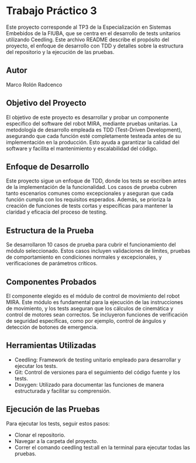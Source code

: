 # Trabajo Práctico  3

Este proyecto corresponde al TP3 de la Especialización en Sistemas Embebidos de la FIUBA, que se centra en el desarrollo de tests unitarios utilizando Ceedling. Este archivo README describe el propósito del proyecto, el enfoque de desarrollo con TDD y detalles sobre la estructura del repositorio y la ejecución de las pruebas.

## Autor
Marco Rolón Radcenco

## Objetivo del Proyecto
El objetivo de este proyecto es desarrollar y probar un componente específico del software del robot MIRA, mediante pruebas unitarias. La metodología de desarrollo empleada es TDD (Test-Driven Development), asegurando que cada función esté completamente testeada antes de su implementación en la producción. Esto ayuda a garantizar la calidad del software y facilita el mantenimiento y escalabilidad del código.

## Enfoque de Desarrollo
Este proyecto sigue un enfoque de TDD, donde los tests se escriben antes de la implementación de la funcionalidad. Los casos de prueba cubren tanto escenarios comunes como excepcionales y aseguran que cada función cumpla con los requisitos esperados. Además, se prioriza la creación de funciones de tests cortas y específicas para mantener la claridad y eficacia del proceso de testing.

## Estructura de la Prueba
Se desarrollaron 10 casos de prueba para cubrir el funcionamiento del módulo seleccionado. Estos casos incluyen validaciones de límites, pruebas de comportamiento en condiciones normales y excepcionales, y verificaciones de parámetros críticos.

## Componentes Probados
El componente elegido es el módulo de control de movimiento del robot MIRA. Este módulo es fundamental para la ejecución de las instrucciones de movimiento, y los tests aseguran que los cálculos de cinemática y control de motores sean correctos. Se incluyeron funciones de verificación de seguridad específicas, como por ejemplo, control de ángulos y detección de botones de emergencia.

## Herramientas Utilizadas

 - Ceedling: Framework de testing unitario empleado para desarrollar y ejecutar los tests.
 - Git: Control de versiones para el seguimiento del código fuente y los tests.
 - Doxygen: Utilizado para documentar las funciones de manera estructurada y facilitar su comprensión.

## Ejecución de las Pruebas
Para ejecutar los tests, seguir estos pasos:

 - Clonar el repositorio.
 - Navegar a la carpeta del proyecto.
 - Correr el comando ceedling test:all en la terminal para ejecutar todas las pruebas.